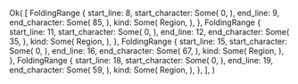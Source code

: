 Ok(
    [
        FoldingRange {
            start_line: 8,
            start_character: Some(
                0,
            ),
            end_line: 9,
            end_character: Some(
                85,
            ),
            kind: Some(
                Region,
            ),
        },
        FoldingRange {
            start_line: 11,
            start_character: Some(
                0,
            ),
            end_line: 12,
            end_character: Some(
                35,
            ),
            kind: Some(
                Region,
            ),
        },
        FoldingRange {
            start_line: 15,
            start_character: Some(
                0,
            ),
            end_line: 16,
            end_character: Some(
                67,
            ),
            kind: Some(
                Region,
            ),
        },
        FoldingRange {
            start_line: 18,
            start_character: Some(
                0,
            ),
            end_line: 19,
            end_character: Some(
                59,
            ),
            kind: Some(
                Region,
            ),
        },
    ],
)